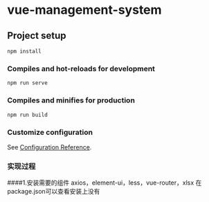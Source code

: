 # vue-management-system

## Project setup
```
npm install
```

### Compiles and hot-reloads for development
```
npm run serve
```

### Compiles and minifies for production
```
npm run build
```

### Customize configuration
See [Configuration Reference](https://cli.vuejs.org/config/).

### 实现过程
####1.安装需要的组件
    axios，element-ui，less，vue-router，xlsx
在package.json可以查看安装上没有
